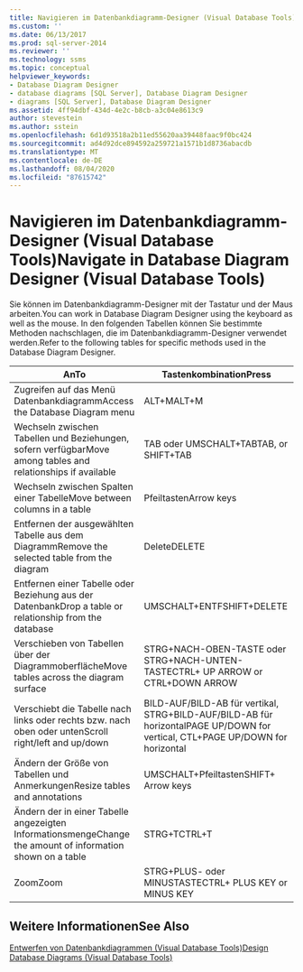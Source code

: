```yaml
---
title: Navigieren im Datenbankdiagramm-Designer (Visual Database Tools) | Microsoft-Dokumentation
ms.custom: ''
ms.date: 06/13/2017
ms.prod: sql-server-2014
ms.reviewer: ''
ms.technology: ssms
ms.topic: conceptual
helpviewer_keywords:
- Database Diagram Designer
- database diagrams [SQL Server], Database Diagram Designer
- diagrams [SQL Server], Database Diagram Designer
ms.assetid: 4ff94dbf-434d-4e2c-b8cb-a3c04e8613c9
author: stevestein
ms.author: sstein
ms.openlocfilehash: 6d1d93518a2b11ed55620aa39448faac9f0bc424
ms.sourcegitcommit: ad4d92dce894592a259721a1571b1d8736abacdb
ms.translationtype: MT
ms.contentlocale: de-DE
ms.lasthandoff: 08/04/2020
ms.locfileid: "87615742"
---
```

# <a name="navigate-in-database-diagram-designer-visual-database-tools"></a><span data-ttu-id="f2e4f-102">Navigieren im Datenbankdiagramm-Designer (Visual Database Tools)</span><span class="sxs-lookup"><span data-stu-id="f2e4f-102">Navigate in Database Diagram Designer (Visual Database Tools)</span></span>
  <span data-ttu-id="f2e4f-103">Sie können im Datenbankdiagramm-Designer mit der Tastatur und der Maus arbeiten.</span><span class="sxs-lookup"><span data-stu-id="f2e4f-103">You can work in Database Diagram Designer using the keyboard as well as the mouse.</span></span> <span data-ttu-id="f2e4f-104">In den folgenden Tabellen können Sie bestimmte Methoden nachschlagen, die im Datenbankdiagramm-Designer verwendet werden.</span><span class="sxs-lookup"><span data-stu-id="f2e4f-104">Refer to the following tables for specific methods used in the Database Diagram Designer.</span></span>  
  
|<span data-ttu-id="f2e4f-105">**An**</span><span class="sxs-lookup"><span data-stu-id="f2e4f-105">**To**</span></span>|<span data-ttu-id="f2e4f-106">**Tastenkombination**</span><span class="sxs-lookup"><span data-stu-id="f2e4f-106">**Press**</span></span>|  
|------------|---------------|  
|<span data-ttu-id="f2e4f-107">Zugreifen auf das Menü Datenbankdiagramm</span><span class="sxs-lookup"><span data-stu-id="f2e4f-107">Access the Database Diagram menu</span></span>|<span data-ttu-id="f2e4f-108">ALT+M</span><span class="sxs-lookup"><span data-stu-id="f2e4f-108">ALT+M</span></span>|  
|<span data-ttu-id="f2e4f-109">Wechseln zwischen Tabellen und Beziehungen, sofern verfügbar</span><span class="sxs-lookup"><span data-stu-id="f2e4f-109">Move among tables and relationships if available</span></span>|<span data-ttu-id="f2e4f-110">TAB oder UMSCHALT+TAB</span><span class="sxs-lookup"><span data-stu-id="f2e4f-110">TAB, or SHIFT+TAB</span></span>|  
|<span data-ttu-id="f2e4f-111">Wechseln zwischen Spalten einer Tabelle</span><span class="sxs-lookup"><span data-stu-id="f2e4f-111">Move between columns in a table</span></span>|<span data-ttu-id="f2e4f-112">Pfeiltasten</span><span class="sxs-lookup"><span data-stu-id="f2e4f-112">Arrow keys</span></span>|  
|<span data-ttu-id="f2e4f-113">Entfernen der ausgewählten Tabelle aus dem Diagramm</span><span class="sxs-lookup"><span data-stu-id="f2e4f-113">Remove the selected table from the diagram</span></span>|<span data-ttu-id="f2e4f-114">Delete</span><span class="sxs-lookup"><span data-stu-id="f2e4f-114">DELETE</span></span>|  
|<span data-ttu-id="f2e4f-115">Entfernen einer Tabelle oder Beziehung aus der Datenbank</span><span class="sxs-lookup"><span data-stu-id="f2e4f-115">Drop a table or relationship from the database</span></span>|<span data-ttu-id="f2e4f-116">UMSCHALT+ENTF</span><span class="sxs-lookup"><span data-stu-id="f2e4f-116">SHIFT+DELETE</span></span>|  
|<span data-ttu-id="f2e4f-117">Verschieben von Tabellen über der Diagrammoberfläche</span><span class="sxs-lookup"><span data-stu-id="f2e4f-117">Move tables across the diagram surface</span></span>|<span data-ttu-id="f2e4f-118">STRG+NACH-OBEN-TASTE oder STRG+NACH-UNTEN-TASTE</span><span class="sxs-lookup"><span data-stu-id="f2e4f-118">CTRL+ UP ARROW or CTRL+DOWN ARROW</span></span>|  
|<span data-ttu-id="f2e4f-119">Verschiebt die Tabelle nach links oder rechts bzw. nach oben oder unten</span><span class="sxs-lookup"><span data-stu-id="f2e4f-119">Scroll right/left and up/down</span></span>|<span data-ttu-id="f2e4f-120">BILD-AUF/BILD-AB für vertikal, STRG+BILD-AUF/BILD-AB für horizontal</span><span class="sxs-lookup"><span data-stu-id="f2e4f-120">PAGE UP/DOWN for vertical, CTL+PAGE UP/DOWN for horizontal</span></span>|  
|<span data-ttu-id="f2e4f-121">Ändern der Größe von Tabellen und Anmerkungen</span><span class="sxs-lookup"><span data-stu-id="f2e4f-121">Resize tables and annotations</span></span>|<span data-ttu-id="f2e4f-122">UMSCHALT+Pfeiltasten</span><span class="sxs-lookup"><span data-stu-id="f2e4f-122">SHIFT+ Arrow keys</span></span>|  
|<span data-ttu-id="f2e4f-123">Ändern der in einer Tabelle angezeigten Informationsmenge</span><span class="sxs-lookup"><span data-stu-id="f2e4f-123">Change the amount of information shown on a table</span></span>|<span data-ttu-id="f2e4f-124">STRG+T</span><span class="sxs-lookup"><span data-stu-id="f2e4f-124">CTRL+T</span></span>|  
|<span data-ttu-id="f2e4f-125">Zoom</span><span class="sxs-lookup"><span data-stu-id="f2e4f-125">Zoom</span></span>|<span data-ttu-id="f2e4f-126">STRG+PLUS- oder MINUSTASTE</span><span class="sxs-lookup"><span data-stu-id="f2e4f-126">CTRL+ PLUS KEY or MINUS KEY</span></span>|  
  
## <a name="see-also"></a><span data-ttu-id="f2e4f-127">Weitere Informationen</span><span class="sxs-lookup"><span data-stu-id="f2e4f-127">See Also</span></span>  
 [<span data-ttu-id="f2e4f-128">Entwerfen von Datenbankdiagrammen &#40;Visual Database Tools&#41;</span><span class="sxs-lookup"><span data-stu-id="f2e4f-128">Design Database Diagrams &#40;Visual Database Tools&#41;</span></span>](visual-database-tools.md)  
  
  
